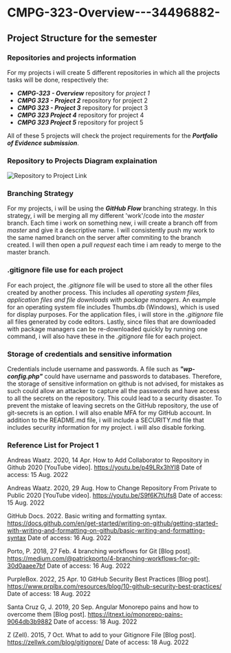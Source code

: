 # CMPG-323-Overview---34496882-

## Project Structure for the semester
### Repositories and projects information
For my projects i will create 5 different repositories in which all the projects tasks will be done, respectively the:
- _**CMPG-323 - Overview**_ repository for _project 1_
- _**CMPG 323 - Project 2**_ repository for project 2
- _**CMPG 323 - Project 3**_ repository for project 3
- _**CMPG 323 Project 4**_ repository for project 4
- _**CMPG 323 Project 5**_ repository for project 5

All of these 5 projects will check the project requirements for the _**Portfolio of Evidence submission**_. 

### Repository to Projects Diagram explaination
![Repository to Project Link](https://user-images.githubusercontent.com/110614288/185367302-35a4c7c6-67ae-43d8-97c0-7eabbd58943a.png)


### Branching Strategy
For my projects, i will be using the _**GitHub Flow**_ branching strategy. In this strategy, i will be merging all my different 'work'/code into the _master_ branch. Each time i work on something new, i will create a branch off from _master_ and give it a descriptive name. I will consistently push my work to the same named branch on the server after commiting to the branch created. I will then open a _pull request_ each time i am ready to merge to the master branch. 

### .gitignore file use for each project

For each project, the _.gitignore_ file will be used to store all the other files created by another process. This includes all _operating system files, application files and file downloads with package managers_. An example for an operating system file includes Thumbs.db (Windows), which is used for display purposes. For the application files, i will store in the _.gitignore_ file all files generated by code editors. Lastly, since files that are downloaded with package managers can be re-downloaded quickly by running one command, i will also have these in the _.gitignore_ file for each project. 

### Storage of credentials and sensitive information

Credentials include username and passwords. A file such as **_"wp-config.php"_** could have username and passwords to databases. Therefore, the storage of sensitive information on github is not advised, for mistakes as such could allow an attacker to capture all the passwords and have access to all the secrets on the repository. This could lead to a security disaster. To prevent the mistake of leaving secrets on the GitHub repository, the use of git-secrets is an option. I will also enable MFA for my GitHub account. In addition to the README.md file, i will include a SECURITY.md file that includes security information for my project. i will also disable forking.

### Reference List for Project 1

Andreas Waatz. 2020, 14 Apr. How to Add Collaborator to Repository in Github 2020 [YouTube video]. https://youtu.be/p49LRx3hYI8 Date of access: 15 Aug. 2022

Andreas Waatz. 2020, 29 Aug. How to Change Repository From Private to Public 2020 [YouTube video]. https://youtu.be/S9f6K7tUfs8 Date of access: 15 Aug. 2022

GitHub Docs. 2022. Basic writing and formatting syntax. https://docs.github.com/en/get-started/writing-on-github/getting-started-with-writing-and-formatting-on-github/basic-writing-and-formatting-syntax Date of access: 16 Aug. 2022

Porto, P. 2018, 27 Feb. 4 branching workflows for Git [Blog post]. https://medium.com/@patrickporto/4-branching-workflows-for-git-30d0aaee7bf Date of access: 16 Aug. 2022

PurpleBox. 2022, 25 Apr. 10 GitHub Security Best Practices [Blog post]. https://www.prplbx.com/resources/blog/10-github-security-best-practices/ Date of access: 18 Aug. 2022

Santa Cruz G, J. 2019, 20 Sep. Angular Monorepo pains and how to overcome them [Blog post]. https://itnext.io/monorepo-pains-9064db3b9882 Date of access: 18 Aug. 2022

Z (Zell). 2015, 7 Oct. What to add to your Gitignore File [Blog post]. https://zellwk.com/blog/gitignore/ Date of access: 18 Aug. 2022
